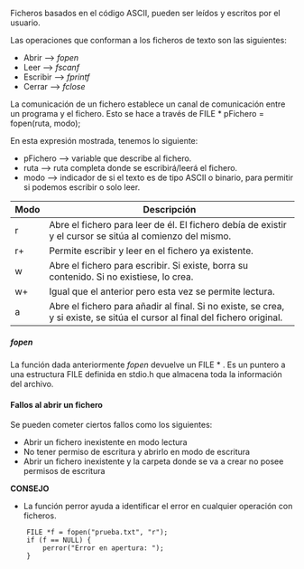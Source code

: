 Ficheros basados en el código ASCII, pueden ser leídos y escritos por el usuario.

Las operaciones que conforman a los ficheros de texto son las siguientes: 

- Abrir --> *fopen*
- Leer --> *fscanf*
- Escribir --> *fprintf*
- Cerrar --> *fclose*

La comunicación de un fichero establece un canal de comunicación entre un programa y el fichero. Esto se hace a través de FILE * pFichero = fopen(ruta, modo);

En esta expresión mostrada, tenemos lo siguiente:

- pFichero --> variable que describe al fichero.
- ruta --> ruta completa donde se escribirá/leerá el fichero.
- modo --> indicador de si el texto es de tipo ASCII o binario, para permitir si podemos escribir o solo leer.

| Modo | Descripción                                                                                                                 |
| ---- | --------------------------------------------------------------------------------------------------------------------------- |
| r    | Abre el fichero para leer de él. El fichero debía de existir y el cursor se sitúa al comienzo del mismo.                    |
| r+   | Permite escribir y leer en el fichero ya existente.                                                                         |
| w    | Abre el fichero para escribir. Si existe, borra su contenido. Si no existiese, lo crea.                                     |
| w+   | Igual que el anterior pero esta vez se permite lectura.                                                                     |
| a    | Abre el fichero para añadir al final. Si no existe, se crea, y si existe, se sitúa el cursor al final del fichero original. |

##### fopen
La función dada anteriormente *fopen* devuelve un FILE * . Es un puntero a una estructura FILE definida en stdio.h que almacena toda la información del archivo. 

#### Fallos al abrir un fichero

Se pueden cometer ciertos fallos como los siguientes:
- Abrir un fichero inexistente en modo lectura 
- No tener permiso de escritura y abrirlo en modo de escritura
- Abrir un fichero inexistente y la carpeta donde se va a crear no posee permisos de escritura

**CONSEJO**
- La función perror ayuda a identificar el error en cualquier operación con ficheros.

```
	FILE *f = fopen("prueba.txt", "r");
	if (f == NULL) {
		perror("Error en apertura: ");
	}
```

